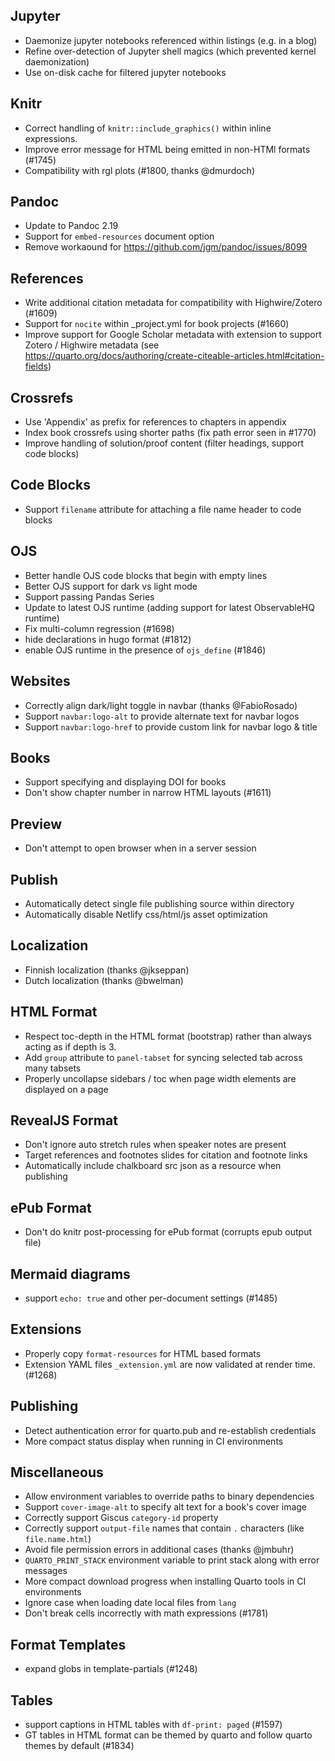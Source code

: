 ## Jupyter

- Daemonize jupyter notebooks referenced within listings (e.g. in a blog)
- Refine over-detection of Jupyter shell magics (which prevented kernel daemonization)
- Use on-disk cache for filtered jupyter notebooks

## Knitr

- Correct handling of `knitr::include_graphics()` within inline expressions.
- Improve error message for HTML being emitted in non-HTMl formats (#1745)
- Compatibility with rgl plots (#1800, thanks @dmurdoch)

## Pandoc

- Update to Pandoc 2.19
- Support for `embed-resources` document option
- Remove workaound for https://github.com/jgm/pandoc/issues/8099

## References

- Write additional citation metadata for compatibility with Highwire/Zotero (#1609)
- Support for `nocite` within \_project.yml for book projects (#1660)
- Improve support for Google Scholar metadata with extension to support Zotero / Highwire metadata
  (see https://quarto.org/docs/authoring/create-citeable-articles.html#citation-fields)

## Crossrefs

- Use 'Appendix' as prefix for references to chapters in appendix
- Index book crossrefs using shorter paths (fix path error seen in #1770)
- Improve handling of solution/proof content (filter headings, support code blocks)

## Code Blocks

- Support `filename` attribute for attaching a file name header to code blocks

## OJS

- Better handle OJS code blocks that begin with empty lines
- Better OJS support for dark vs light mode
- Support passing Pandas Series
- Update to latest OJS runtime (adding support for latest ObservableHQ runtime)
- Fix multi-column regression (#1698)
- hide declarations in hugo format (#1812)
- enable OJS runtime in the presence of `ojs_define` (#1846)

## Websites

- Correctly align dark/light toggle in navbar (thanks @FabioRosado)
- Support `navbar:logo-alt` to provide alternate text for navbar logos
- Support `navbar:logo-href` to provide custom link for navbar logo & title

## Books

- Support specifying and displaying DOI for books
- Don't show chapter number in narrow HTML layouts (#1611)

## Preview

- Don't attempt to open browser when in a server session

## Publish

- Automatically detect single file publishing source within directory
- Automatically disable Netlify css/html/js asset optimization

## Localization

- Finnish localization (thanks @jkseppan)
- Dutch localization (thanks @bwelman)

## HTML Format

- Respect toc-depth in the HTML format (bootstrap) rather than always acting as if depth is 3.
- Add `group` attribute to `panel-tabset` for syncing selected tab across many tabsets
- Properly uncollapse sidebars / toc when page width elements are displayed on a page

## RevealJS Format

- Don't ignore auto stretch rules when speaker notes are present
- Target references and footnotes slides for citation and footnote links
- Automatically include chalkboard src json as a resource when publishing

## ePub Format

- Don't do knitr post-processing for ePub format (corrupts epub output file)

## Mermaid diagrams

- support `echo: true` and other per-document settings (#1485)

## Extensions

- Properly copy `format-resources` for HTML based formats
- Extension YAML files `_extension.yml` are now validated at render time. (#1268)

## Publishing

- Detect authentication error for quarto.pub and re-establish credentials
- More compact status display when running in CI environments

## Miscellaneous

- Allow environment variables to override paths to binary dependencies
- Support `cover-image-alt` to specify alt text for a book's cover image
- Correctly support Giscus `category-id` property
- Correctly support `output-file` names that contain `.` characters (like `file.name.html`)
- Avoid file permission errors in additional cases (thanks @jmbuhr)
- `QUARTO_PRINT_STACK` environment variable to print stack along with error messages
- More compact download progress when installing Quarto tools in CI environments
- Ignore case when loading date local files from `lang`
- Don't break cells incorrectly with math expressions (#1781)

## Format Templates

- expand globs in template-partials (#1248)

## Tables

- support captions in HTML tables with `df-print: paged` (#1597)
- GT tables in HTML format can be themed by quarto and follow quarto themes by default (#1834)
